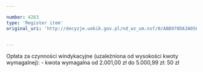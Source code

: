 ```yaml
---

number: 4263
type: 'Register item'
original_uri: 'http://decyzje.uokik.gov.pl/nd_wz_um.nsf/0/ABB970DA3A0566CEC1257B1A002D7D4D?OpenDocument'


---
```


Opłata za czynności windykacyjne (uzależniona od wysokości kwoty wymagalnej): - kwota wymagalna od 2.001,00 zł do 5.000,99 zł: 50 zł
